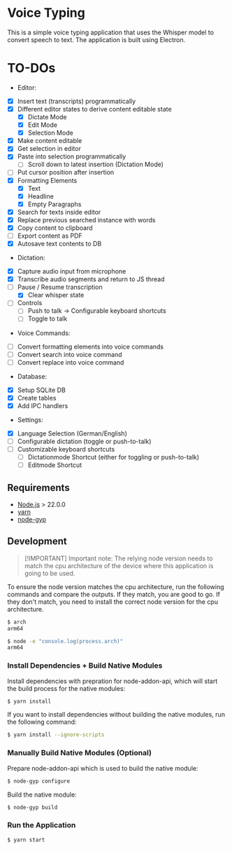 # Voice Typing

This is a simple voice typing application that uses the Whisper model to convert
speech to text. The application is built using Electron.

# TO-DOs

- Editor:
- [x] Insert text (transcripts) programmatically
- [x] Different editor states to derive content editable state
  - [x] Dictate Mode
  - [x] Edit Mode
  - [x] Selection Mode
- [x] Make content editable
- [x] Get selection in editor
- [x] Paste into selection programmatically
  - [ ] Scroll down to latest insertion (Dictation Mode)
- [ ] Put cursor position after insertion
- [x] Formatting Elements
  - [x] Text
  - [x] Headline
  - [x] Empty Paragraphs
- [x] Search for texts inside editor
- [x] Replace previous searched instance with words
- [x] Copy content to clipboard
- [ ] Export content as PDF
- [x] Autosave text contents to DB
- Dictation:
- [x] Capture audio input from microphone
- [x] Transcribe audio segments and return to JS thread
- [ ] Pause / Resume transcription
  - [x] Clear whisper state
- [ ] Controls
  - [ ] Push to talk -> Configurable keyboard shortcuts
  - [ ] Toggle to talk
- Voice Commands:
- [ ] Convert formatting elements into voice commands
- [ ] Convert search into voice command
- [ ] Convert replace into voice command
- Database:
- [x] Setup SQLite DB
- [x] Create tables
- [x] Add IPC handlers
- Settings:
- [x] Language Selection (German/English)
- [ ] Configurable dictation (toggle or push-to-talk)
- [ ] Customizable keyboard shortcuts
  - [ ] Dictationmode Shortcut (either for toggling or push-to-talk)
  - [ ] Editmode Shortcut

## Requirements

- [Node.js](https://nodejs.org/en/download/package-manager) > 22.0.0
- [yarn](https://yarnpkg.com/)
- [node-gyp](https://github.com/nodejs/node-gyp)

## Development

> [!IMPORTANT] Important note: The relying node version needs to match the cpu
> architecture of the device where this application is going to be used.

To ensure the node version matches the cpu architecture, run the following
commands and compare the outputs. If they match, you are good to go. If they
don't match, you need to install the correct node version for the cpu
architecture.

```bash
$ arch
arm64

$ node -e "console.log(process.arch)"
arm64
```

### Install Dependencies + Build Native Modules

Install dependencies with prepration for node-addon-api, which will start the
build process for the native modules:

```bash
$ yarn install
```

If you want to install dependencies without building the native modules, run the
following command:

```bash
$ yarn install --ignore-scripts
```

### Manually Build Native Modules (Optional)

Prepare node-addon-api which is used to build the native module:

```bash
$ node-gyp configure
```

Build the native module:

```bash
$ node-gyp build
```

### Run the Application

```bash
$ yarn start
```
